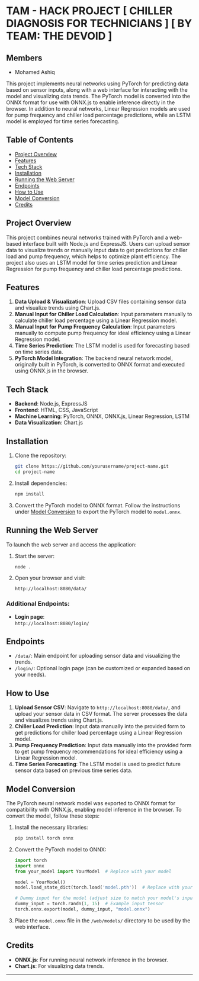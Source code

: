 # TAM - HACK PROJECT [ CHILLER DIAGNOSIS FOR TECHNICIANS ] [ BY TEAM: THE DEVOID ]

## Members
- Mohamed Ashiq

This project implements neural networks using PyTorch for predicting data based on sensor inputs, along with a web interface for interacting with the model and visualizing data trends. The PyTorch model is converted into the ONNX format for use with ONNX.js to enable inference directly in the browser. In addition to neural networks, Linear Regression models are used for pump frequency and chiller load percentage predictions, while an LSTM model is employed for time series forecasting.

## Table of Contents
- [Project Overview](#project-overview)
- [Features](#features)
- [Tech Stack](#tech-stack)
- [Installation](#installation)
- [Running the Web Server](#running-the-web-server)
- [Endpoints](#endpoints)
- [How to Use](#how-to-use)
- [Model Conversion](#model-conversion)
- [Credits](#credits)

## Project Overview
This project combines neural networks trained with PyTorch and a web-based interface built with Node.js and ExpressJS. Users can upload sensor data to visualize trends or manually input data to get predictions for chiller load and pump frequency, which helps to optimize plant efficiency. The project also uses an LSTM model for time series prediction and Linear Regression for pump frequency and chiller load percentage predictions.

## Features
1. **Data Upload & Visualization**: Upload CSV files containing sensor data and visualize trends using Chart.js.
2. **Manual Input for Chiller Load Calculation**: Input parameters manually to calculate chiller load percentage using a Linear Regression model.
3. **Manual Input for Pump Frequency Calculation**: Input parameters manually to compute pump frequency for ideal efficiency using a Linear Regression model.
4. **Time Series Prediction**: The LSTM model is used for forecasting based on time series data.
5. **PyTorch Model Integration**: The backend neural network model, originally built in PyTorch, is converted to ONNX format and executed using ONNX.js in the browser.

## Tech Stack
- **Backend**: Node.js, ExpressJS
- **Frontend**: HTML, CSS, JavaScript
- **Machine Learning**: PyTorch, ONNX, ONNX.js, Linear Regression, LSTM
- **Data Visualization**: Chart.js

## Installation

1. Clone the repository:

    ```bash
    git clone https://github.com/yourusername/project-name.git
    cd project-name
    ```

2. Install dependencies:

    ```bash
    npm install
    ```

3. Convert the PyTorch model to ONNX format. Follow the instructions under [Model Conversion](#model-conversion) to export the PyTorch model to `model.onnx`.

## Running the Web Server
To launch the web server and access the application:

1. Start the server:
    ```bash
    node .
    ```

2. Open your browser and visit:
    ```
    http://localhost:8080/data/
    ```

### Additional Endpoints:
- **Login page**:  
    `http://localhost:8080/login/`

## Endpoints
- `/data/`: Main endpoint for uploading sensor data and visualizing the trends.
- `/login/`: Optional login page (can be customized or expanded based on your needs).

## How to Use
1. **Upload Sensor CSV**: Navigate to `http://localhost:8080/data/`, and upload your sensor data in CSV format. The server processes the data and visualizes trends using Chart.js.
2. **Chiller Load Prediction**: Input data manually into the provided form to get predictions for chiller load percentage using a Linear Regression model.
3. **Pump Frequency Prediction**: Input data manually into the provided form to get pump frequency recommendations for ideal efficiency using a Linear Regression model.
4. **Time Series Forecasting**: The LSTM model is used to predict future sensor data based on previous time series data.

## Model Conversion
The PyTorch neural network model was exported to ONNX format for compatibility with ONNX.js, enabling model inference in the browser. To convert the model, follow these steps:

1. Install the necessary libraries:

    ```bash
    pip install torch onnx
    ```

2. Convert the PyTorch model to ONNX:

    ```python
    import torch
    import onnx
    from your_model import YourModel  # Replace with your model

    model = YourModel()
    model.load_state_dict(torch.load('model.pth'))  # Replace with your model checkpoint

    # Dummy input for the model (adjust size to match your model's input)
    dummy_input = torch.randn(1, 15)  # Example input tensor
    torch.onnx.export(model, dummy_input, "model.onnx")
    ```

3. Place the `model.onnx` file in the `/web/models/` directory to be used by the web interface.

## Credits
- **ONNX.js**: For running neural network inference in the browser.
- **Chart.js**: For visualizing data trends.

---
